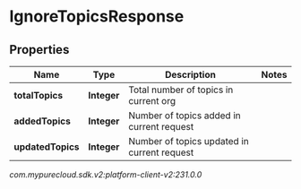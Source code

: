 # IgnoreTopicsResponse


## Properties

| Name | Type | Description | Notes |
| ------------ | ------------- | ------------- | ------------- |
| **totalTopics** | **Integer** | Total number of topics in current org |  |
| **addedTopics** | **Integer** | Number of topics added in current request |  |
| **updatedTopics** | **Integer** | Number of topics updated in current request |  |




_com.mypurecloud.sdk.v2:platform-client-v2:231.0.0_
